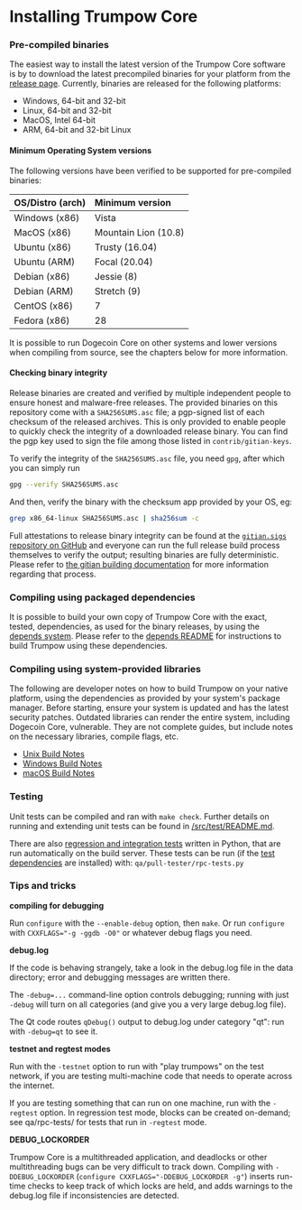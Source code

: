 # Installing Trumpow Core

### Pre-compiled binaries

The easiest way to install the latest version of the Trumpow Core software is
by to download the latest precompiled binaries for your platform from the
[release page](https://github.com/trumpowppc/trumpow/releases). Currently,
binaries are released for the following platforms:

- Windows, 64-bit and 32-bit
- Linux, 64-bit and 32-bit
- MacOS, Intel 64-bit
- ARM, 64-bit and 32-bit Linux

#### Minimum Operating System versions

The following versions have been verified to be supported for pre-compiled
binaries:

| OS/Distro (arch)  | Minimum version      |
| :---------------- | :------------------- |
| Windows (x86)     | Vista                |
| MacOS (x86)       | Mountain Lion (10.8) |
| Ubuntu (x86)      | Trusty (16.04)       |
| Ubuntu (ARM)      | Focal (20.04)        |
| Debian (x86)      | Jessie (8)           |
| Debian (ARM)      | Stretch (9)          |
| CentOS (x86)      | 7                    |
| Fedora (x86)      | 28                   |

It is possible to run Dogecoin Core on other systems and lower versions when
compiling from source, see the chapters below for more information.

#### Checking binary integrity

Release binaries are created and verified by multiple independent people to
ensure honest and malware-free releases. The provided binaries on this
repository come with a `SHA256SUMS.asc` file; a pgp-signed list of each checksum
of the released archives. This is only provided to enable people to quickly
check the integrity of a downloaded release binary. You can find the pgp key
used to sign the file among those listed in `contrib/gitian-keys`.

To verify the integrity of the `SHA256SUMS.asc` file, you need `gpg`, after
which you can simply run

```bash
gpg --verify SHA256SUMS.asc
```

And then, verify the binary with the checksum app provided by your OS, eg:

```bash
grep x86_64-linux SHA256SUMS.asc | sha256sum -c
```

Full attestations to release binary integrity can be found at the
[`gitian.sigs` repository on GitHub](https://github.com/dogecoin/gitian.sigs)
and everyone can run the full release build process themselves to verify the
output; resulting binaries are fully deterministic. Please refer to
[the gitian building documentation](doc/gitian-building.md) for more
information regarding that process.

### Compiling using packaged dependencies

It is possible to build your own copy of Trumpow Core with the exact, tested,
dependencies, as used for the binary releases, by using the
[depends system](depends/description.md). Please refer to the
[depends README](depends/README.md) for instructions to build Trumpow using
these dependencies.

### Compiling using system-provided libraries

  The following are developer notes on how to build Trumpow on your native
  platform, using the dependencies as provided by your system's package manager.
  Before starting, ensure your system is updated and has the latest security patches.
  Outdated libraries can render the entire system, including Dogecoin Core, vulnerable.
  They are not complete guides, but include notes on the necessary libraries,
  compile flags, etc.

  - [Unix Build Notes](doc/build-unix.md)
  - [Windows Build Notes](doc/build-windows.md)
  - [macOS Build Notes](doc/Building-Trumpow-1.14-for-Mac.md)

### Testing

Unit tests can be compiled and ran with `make check`. Further details on running
and extending unit tests can be found in [/src/test/README.md](/src/test/README.md).

There are also [regression and integration tests](/qa) written in Python, that
are run automatically on the build server. These tests can be run (if the
[test dependencies](/qa) are installed) with: `qa/pull-tester/rpc-tests.py`

### Tips and tricks

**compiling for debugging**

Run `configure` with the `--enable-debug` option, then `make`. Or run `configure` with
`CXXFLAGS="-g -ggdb -O0"` or whatever debug flags you need.

**debug.log**

If the code is behaving strangely, take a look in the debug.log file in the data directory;
error and debugging messages are written there.

The `-debug=...` command-line option controls debugging; running with just `-debug` will turn
on all categories (and give you a very large debug.log file).

The Qt code routes `qDebug()` output to debug.log under category "qt": run with `-debug=qt`
to see it.

**testnet and regtest modes**

Run with the `-testnet` option to run with "play trumpows" on the test network, if you
are testing multi-machine code that needs to operate across the internet.

If you are testing something that can run on one machine, run with the `-regtest` option.
In regression test mode, blocks can be created on-demand; see qa/rpc-tests/ for tests
that run in `-regtest` mode.

**DEBUG_LOCKORDER**

Trumpow Core is a multithreaded application, and deadlocks or other multithreading bugs
can be very difficult to track down. Compiling with `-DDEBUG_LOCKORDER` (`configure
CXXFLAGS="-DDEBUG_LOCKORDER -g"`) inserts run-time checks to keep track of which locks
are held, and adds warnings to the debug.log file if inconsistencies are detected.
